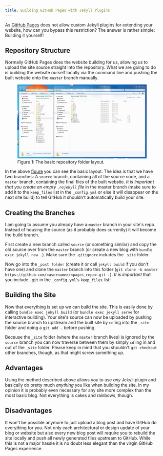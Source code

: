```yaml
---
title: Building GitHub Pages with Jekyll Plugins
---
```

As [GitHub Pages](https://pages.github.com/) does not allow custom Jekyll
plugins for extending your website, how can you bypass this restriction?
The answer is rather simple: Building it yourself!


## Repository Structure ##
Normally GitHub Pages does the website building for us, allowing us to
upload the site source straight into the repository. What we are
going to do is building the website ourself locally via the command line and
pushing the built website onto the `master` branch manually.

<figure id="figure-repo-structure">
	<img src="/assets/github-pages-repo-structure.png" alt="Repository Structure">
	<figcaption>Figure 1: The basic repository folder layout.</figcaption>
</figure>

In the above <a href="#figure-repo-structure">figure</a> you can see the basic layout.
The idea is that we have two branches: A `source` branch, containing all of the
source code, and a `master` branch, containing the final files of the built website.
_It is important that you create an empty `.nojekyll` file_ in the master branch (make sure to
add it to the `keep_files` list in the `_config.yml` or else it will disappear on the next site
build) to tell GitHub it shouldn't automatically build your site.


## Creating the Branches ##
I am going to assume you already have a `master` branch in your site's repo. Instead
of housing the source (as it probably does currently) it will become the build branch.

First create a new branch called `source` (or something similar) and copy the old source
over from the `master` branch (or create a new blog with `bundle exec jekyll new .`). Make sure the
`.gitignore` includes the `_site` folder.

Now go into the `_post folder` (create it or call `jekyll build` if you don't have one)
and clone the `master` branch into this folder (`git clone -b master https://github.com/<username>/<pages_repo>.git .`).
_It is important_ that you include `.git` in the `_config.yml`'s `keep_files` list!


## Building the Site ##
Now that everything is set up we can build the site.
This is easily done by calling `bundle exec jekyll build` (or `bundle exec jekyll serve` for
interactive building). Your site's source can now be uploaded by pushing the source branch to
upstream and the built site by `cd`'ing into the `_site` folder and doing a `git add .` before
pushing.

Because the `_site` folder (where the `master` branch lives) is ignored by the `source` branch
you can now traverse between them by simply `cd`'ing in and out of the `_site` folder. Please
keep in mind that you shouldn't `git checkout` other branches, though, as that might screw
something up.


## Advantages ##
Using the method described above allows you to use _any_ Jekyll plugin and basically do
pretty much _anything_ you like when building the site. In my opinion it is probably even
necessary for any site more complex than the most basic blog. Not everything is cakes
and rainbows, though.


## Disadvantages ##
It won't be possible anymore to just upload a blog post and have GitHub do everything
for you. Not only each architectural or design update of your blog or website but also every
new blog post will require you to rebuild the site locally and push all newly generated files upstream to GitHub.
While this is not a major hassle it is no doubt less elegant than the virgin GitHub Pages experience.
